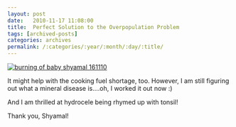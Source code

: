 ```yaml
---
layout: post
date:	2010-11-17 11:08:00
title:  Perfect Solution to the Overpopulation Problem
tags: [archived-posts]
categories: archives
permalink: /:categories/:year/:month/:day/:title/
---
```

<a href="http://s835.photobucket.com/albums/zz275/dffrntpx/?action=view&current=jaigaon.jpg" target="_blank"><img src="http://i835.photobucket.com/albums/zz275/dffrntpx/jaigaon.jpg" border="0" alt="burning of baby shyamal 161110"></a>


It might help with the cooking fuel shortage, too. However, I am still figuring out what a mineral disease is....oh, I worked it out now :)

And I am thrilled at hydrocele being rhymed up with tonsil!

Thank you, Shyamal!
